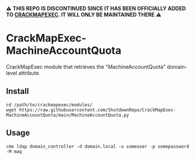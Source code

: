 ⚠️ **THIS REPO IS DISCONTINUED SINCE IT HAS BEEN OFFICIALLY ADDED TO [CRACKMAPEXEC](https://github.com/byt3bl33d3r/CrackMapExec). IT WILL ONLY BE MAINTAINED THERE** ⚠️

# CrackMapExec-MachineAccountQuota
CrackMapExec module that retrieves the "MachineAccountQuota" domain-level attribute.

## Install

```shell
cd /path/to/crackmapexec/modules/
wget https://raw.githubusercontent.com/ShutdownRepo/CrackMapExec-MachineAccountQuota/main/MachineAccountQuota.py
```

## Usage

```shell
cme ldap domain_controller -d domain.local -u someuser -p somepassword -M maq
```
